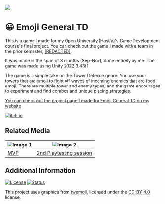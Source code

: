 ![](https://yoavtc.work/pages/assets/project_banners/emoji-general-TD.png)

# 😀 Emoji General TD
This is a game I made for my Open University (Hasifa)'s Game Development course's final project. You can check out the game I made with a team in the prior semester, [[REDACTED]](https://github.com/YoavTC/openu-group-project).

It was made in the span of 3 months (Sep-Nov), done entirely by me. The game was made using Unity 2022.3.43f1.

The game is a simple take on the Tower Defence genre. You use your towers that are emoji to fight off waves of incoming enemies that are food emoji. There are multiple tower and enemy types, and the game encourages to experiment and find combos and unique placing strategies.

[You can check out the project page I made for Emoji General TD on my website](https://yoavtc.work/project/emoji-general-td/)

[![itch.io](https://yoavtc.work/widgets/download%20on%20itch.io.svg)](https://yoav-tc.itch.io/emoji-general-td)


## Related Media
| ![Image 1](https://i.imgur.com/yfHALT4.png) | ![Image 2](https://i.imgur.com/glIpHwc.png) |
|---------------------------------------------|---------------------------------------------|
| [MVP](https://www.linkedin.com/posts/yoav-trachtman-cohen_gamedev-gamedevelopment-indiegamedev-activity-7244244307929440256-GX8V?utm_source=share&utm_medium=member_desktop) | [2nd Playtesting session](https://www.linkedin.com/posts/yoav-trachtman-cohen_gamedev-gamedevelopment-indiegamedev-activity-7244244307929440256-GX8V?utm_source=share&utm_medium=member_desktop) |


## Additional Information
[![License](https://img.shields.io/badge/license-BY--NC--ND%204.0-lightgrey)](https://creativecommons.org/licenses/by-nc-nd/4.0/) [![Status](https://img.shields.io/badge/status-finished-gold)](.)

This project uses graphics from [twemoji](https://github.com/jdecked/twemoji), licensed under the [CC-BY 4.0](https://creativecommons.org/licenses/by/4.0/) license.
